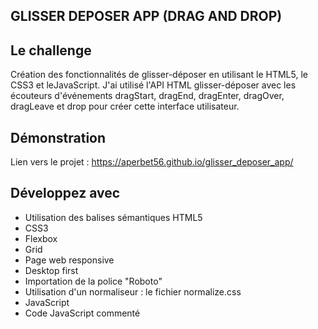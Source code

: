 ## GLISSER DEPOSER APP (DRAG AND DROP)

## Le challenge

Création des fonctionnalités de glisser-déposer en utilisant le HTML5, le CSS3 et leJavaScript. J'ai utilisé l'API HTML glisser-déposer avec les écouteurs d'événements dragStart, dragEnd, dragEnter, dragOver, dragLeave et drop pour créer cette interface utilisateur.

## Démonstration

Lien vers le projet : https://aperbet56.github.io/glisser_deposer_app/

## Développez avec

- Utilisation des balises sémantiques HTML5
- CSS3
- Flexbox
- Grid
- Page web responsive
- Desktop first
- Importation de la police "Roboto"
- Utilisation d'un normaliseur : le fichier normalize.css
- JavaScript
- Code JavaScript commenté

